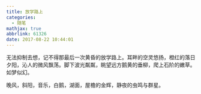 ```yaml
---
title: 放学路上
categories:
  - 随笔
mathjax: true
abbrlink: 61326
date: 2017-08-22 10:44:01
---
```

无法抑制去想，记不得那最后一次黄昏的放学路上。耳畔的空灵悠扬，橙红的落日夕阳，沁人的微风飘荡。脚下波光粼粼，眺望远方鹅黄的垂柳，爬上石阶的嫩草。如梦似幻。

晚风，斜阳，音乐，白鹅，湖面，屋檐的金辉，静夜的虫鸣与群星。